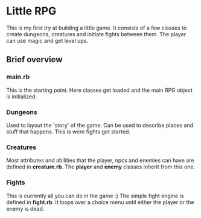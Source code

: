 # Little RPG

This is my first try at building a little game. It consists of a few classes to create dungeons, creatures and initiate fights between them. The player can use magic and get level ups.

## Brief overview

### main.rb

This is the starting point. Here classes get loaded and the main RPG object is initialized.

### Dungeons

Used to layout the 'story' of the game. Can be used to describe places and stuff that happens. This is were fights get started.

### Creatures

Most attributes and abilities that the player, npcs and enemies can have are defined in **creature.rb**. The **player** and **enemy** classes inherit from this one.

### Fights

This is currently all you can do in the game :) The simple fight engine is defined in **fight.rb**. It loops over a choice menu until either the player or the enemy is dead.